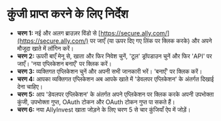 # **कुंजी प्राप्त करने के लिए निर्देश**
- **चरण 1:** नई और अलग ब्राउज़र विंडो से [https://secure.ally.com/](https://secure.ally.com/) पर जाएँ (या ऊपर दिए गए लिंक पर क्लिक करके) और अपने मौजूदा खाते में लॉगिन करें।
- **चरण 2:** ऊपरी बाएँ मेनू से, खाता और फिर निवेश चुनें, 'टूल' ड्रॉपडाउन चुनें और फिर 'API' पर जाएँ। 'नया एप्लिकेशन बनाएँ' पर क्लिक करें।
- **चरण 3:** व्यक्तिगत एप्लिकेशन चुनें और अपनी सभी जानकारी भरें। 'बनाएँ' पर क्लिक करें।
- **चरण 4:** आपका व्यक्तिगत एप्लिकेशन अब आपके खाते में 'डेवलपर एप्लिकेशन' के अंतर्गत दिखाई देना चाहिए।
- **चरण 5:** आप 'डेवलपर एप्लिकेशन' के अंतर्गत अपने एप्लिकेशन पर क्लिक करके अपनी उपभोक्ता कुंजी, उपभोक्ता गुप्त, OAuth टोकन और OAuth टोकन गुप्त पा सकते हैं।
- **चरण 6:** नया AllyInvest खाता जोड़ने के लिए चरण 5 से चार कुंजियाँ ऐप में जोड़ें।
